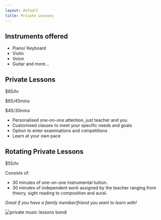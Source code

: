 ```yaml
---
layout: default
title: Private Lessons
---
```


## Instruments offered
* Piano/ Keyboard
* Violin
* Voice
* Guitar
and more...

## Private Lessons 

$85/hr

$65/45mins

$45/30mins

* Personalised one-on-one attention, just teacher and you
* Customised classes to meet your specific needs and goals
* Option to enter examinations and competitions
* Learn at your own pace

## Rotating Private Lessons 

$55/hr

Consists of:
- 30 minutes of one-on-one instrumental tuition.
- 30 minutes of independent work assigned by the teacher ranging from theory, sight reading to composition and aural.

*Great if you have a family member/friend you want to learn with!*

<img class="w-100" srcset="
images/private_music_lessons_bondi-1x.png 1x,
images/private_music_lessons_bondi-2x.png 2x,
images/private_music_lessons_bondi-3x.png 3x"
src="images/private_music_lessons_bondi-1x.png" alt="private music lessons bondi"/>
